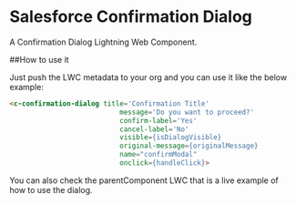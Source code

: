 # Salesforce Confirmation Dialog

A Confirmation Dialog Lightning Web Component.

##How to use it

Just push the LWC metadata to your org and you can use it like the below example:

```html
<c-confirmation-dialog title='Confirmation Title'
                           message='Do you want to proceed?'
                           confirm-label='Yes'
                           cancel-label='No'
                           visible={isDialogVisible}
                           original-message={originalMessage}
                           name="confirmModal"
                           onclick={handleClick}>
```

You can also check the parentComponent LWC that is a live example of how to use the dialog.